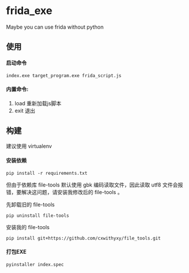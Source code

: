 # frida_exe
Maybe you can use frida without python



## 使用

#### 启动命令

```
index.exe target_program.exe frida_script.js
```

#### 内置命令:

1. load 重新加载js脚本
1. exit 退出



## 构建

建议使用 virtualenv 

#### 安装依赖

```
pip install -r requirements.txt
```

但由于依赖库 file-tools 默认使用 gbk 编码读取文件，因此读取 utf8 文件会报错，要解决这问题，请安装我修改后的 file-tools 。

先卸载旧的 file-tools 

```
pip uninstall file-tools
```

安装我的  file-tools 

```
pip install git+https://github.com/cxwithyxy/file_tools.git
```

#### 打包EXE

```
pyinstaller index.spec
```

